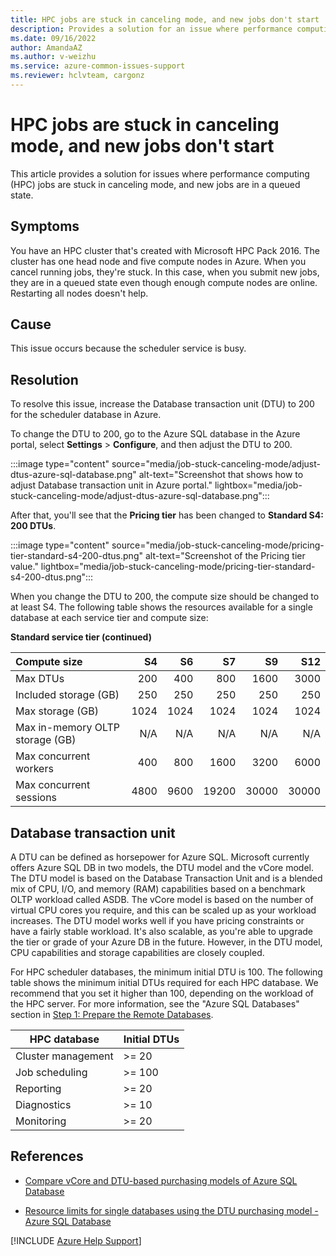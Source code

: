 ```yaml
---
title: HPC jobs are stuck in canceling mode, and new jobs don't start
description: Provides a solution for an issue where performance computing (HPC) jobs are stuck in canceling mode.
ms.date: 09/16/2022
author: AmandaAZ
ms.author: v-weizhu
ms.service: azure-common-issues-support
ms.reviewer: hclvteam, cargonz
---
```

# HPC jobs are stuck in canceling mode, and new jobs don't start

This article provides a solution for issues where performance computing (HPC) jobs are stuck in canceling mode, and new jobs are in a queued state.

## Symptoms

You have an HPC cluster that's created with Microsoft HPC Pack 2016. The cluster has one head node and five compute nodes in Azure. When you cancel running jobs, they're stuck. In this case, when you submit new jobs, they are in a queued state even though enough compute nodes are online. Restarting all nodes doesn't help.

## Cause

This issue occurs because the scheduler service is busy.

## Resolution

To resolve this issue, increase the Database transaction unit (DTU) to 200 for the scheduler database in Azure.

To change the DTU to 200, go to the Azure SQL database in the Azure portal, select **Settings** > **Configure**, and then adjust the DTU to 200.

:::image type="content" source="media/job-stuck-canceling-mode/adjust-dtus-azure-sql-database.png" alt-text="Screenshot that shows how to adjust Database transaction unit in Azure portal." lightbox="media/job-stuck-canceling-mode/adjust-dtus-azure-sql-database.png":::

After that, you'll see that the **Pricing tier** has been changed to **Standard S4: 200 DTUs**.

:::image type="content" source="media/job-stuck-canceling-mode/pricing-tier-standard-s4-200-dtus.png" alt-text="Screenshot of the Pricing tier value." lightbox="media/job-stuck-canceling-mode/pricing-tier-standard-s4-200-dtus.png":::

When you change the DTU to 200, the compute size should be changed to at least S4. The following table shows the resources available for a single database at each service tier and compute size:

**Standard service tier (continued)**

| **Compute size** | **S4** | **S6** | **S7** | **S9** | **S12** |
| :--- |---:| ---:|---:|---:|---:|
| Max DTUs | 200 | 400 | 800 | 1600 | 3000 |
| Included storage (GB)| 250 | 250 | 250 | 250 | 250 |
| Max storage (GB) | 1024 | 1024 | 1024 | 1024 | 1024 |
| Max in-memory OLTP storage (GB) | N/A | N/A | N/A | N/A |N/A |
| Max concurrent workers | 400 | 800 | 1600 | 3200 |6000 |
| Max concurrent sessions |4800 | 9600 | 19200 | 30000 |30000 |

## Database transaction unit

A DTU can be defined as horsepower for Azure SQL. Microsoft currently offers Azure SQL DB in two models, the DTU model and the vCore model. The DTU model is based on the Database Transaction Unit and is a blended mix of CPU, I/O, and memory (RAM) capabilities based on a benchmark OLTP workload called ASDB. The vCore model is based on the number of virtual CPU cores you require, and this can be scaled up as your workload increases. The DTU model works well if you have pricing constraints or have a fairly stable workload. It's also scalable, as you're able to upgrade the tier or grade of your Azure DB in the future. However, in the DTU model, CPU capabilities and storage capabilities are closely coupled.

For HPC scheduler databases, the minimum initial DTU is 100. The following table shows the minimum initial DTUs required for each HPC database. We recommend that you set it higher than 100, depending on the workload of the HPC server. For more information, see the "Azure SQL Databases" section in [Step 1: Prepare the Remote Databases](/powershell/high-performance-computing/step-1-prepare-the-remote-database-servers).

|HPC database|	Initial DTUs|
|--|--|
|Cluster management|	>= 20|
|Job scheduling	|>= 100|
|Reporting|	>= 20|
|Diagnostics|	>= 10|
|Monitoring|	>= 20|

## References

- [Compare vCore and DTU-based purchasing models of Azure SQL Database](/azure/azure-sql/database/purchasing-models)

- [Resource limits for single databases using the DTU purchasing model - Azure SQL Database](/azure/azure-sql/database/resource-limits-dtu-single-databases)

[!INCLUDE [Azure Help Support](../../includes/azure-help-support.md)]
